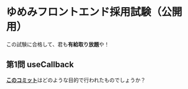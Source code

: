 # ゆめみフロントエンド採用試験（公開用）

この試験に合格して、君も**有給取り放題**や！
## 第1問 useCallback
[**このコミット**](https://github.com/yumemi-tokumoto/frontend-test/commit/e3afde81bef0e48aa1cbc4c18da29c468977cad9)はどのような目的で行われたものでしょうか？

<!--
## 第2問 このコメントアウトを外して問題のタイトルを記入してください。
ここに問題の本文を書いてください。
-->

<!--
## 第3問 このコメントアウトを外して問題のタイトルを記入してください。
ここに問題の本文を書いてください。
-->

<!--
## 第3問 このコメントアウトを外して問題のタイトルを記入してください。
ここに問題の本文を書いてください。
-->

<!--
## 第4問 このコメントアウトを外して問題のタイトルを記入してください。
ここに問題の本文を書いてください。
-->

<!--
## 第5問 このコメントアウトを外して問題のタイトルを記入してください。
ここに問題の本文を書いてください。
-->

<!--
## 第6問 このコメントアウトを外して問題のタイトルを記入してください。
ここに問題の本文を書いてください。
-->

<!--
## 第7問 このコメントアウトを外して問題のタイトルを記入してください。
ここに問題の本文を書いてください。
-->

<!--
## 第8問 このコメントアウトを外して問題のタイトルを記入してください。
ここに問題の本文を書いてください。
-->

<!--
## 第9問 このコメントアウトを外して問題のタイトルを記入してください。
ここに問題の本文を書いてください。
-->

<!--
## 第10問 このコメントアウトを外して問題のタイトルを記入してください。
ここに問題の本文を書いてください。
-->